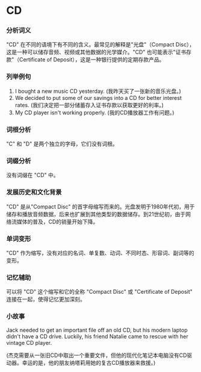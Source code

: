 # CD

### 分析词义

  

"CD" 在不同的语境下有不同的含义。最常见的解释是"光盘"（Compact Disc），这是一种可以储存音频、视频或其他数据的光学媒介。"CD" 也可能表示"证书存款"（Certificate of Deposit），这是一种银行提供的定期存款产品。

  

### 列举例句

  

1.  I bought a new music CD yesterday. (我昨天买了一张新的音乐光盘。)
2.  We decided to put some of our savings into a CD for better interest rates. (我们决定把一部分储蓄存入证书存款以获取更好的利率。)
3.  My CD player isn't working properly. (我的CD播放器工作有问题。)

  

### 词根分析

  

"C" 和 "D" 是两个独立的字母，它们没有词根。

  

### 词缀分析

  

没有词缀在 "CD" 中。

  

### 发展历史和文化背景

  

"CD" 是从"Compact Disc" 的首字母缩写而来的。光盘发明于1980年代初，用于储存和播放音频数据，后来也扩展到其他类型的数据储存。到21世纪初，由于网络流媒体的普及，CD的销量开始下降。

  

### 单词变形

  

"CD" 作为缩写，没有对应的名词、单复数、动词、不同时态、形容词、副词等的变形。

  

### 记忆辅助

  

可以将 "CD" 这个缩写和它的全称 "Compact Disc" 或 "Certificate of Deposit" 连接在一起，使得记忆更加深刻。

  

### 小故事

  

Jack needed to get an important file off an old CD, but his modern laptop didn't have a CD drive. Luckily, his friend Natalie came to rescue with her vintage CD player.

  

(杰克需要从一张旧CD中取出一个重要文件，但他的现代化笔记本电脑没有CD驱动器。幸运的是，他的朋友纳塔莉用她的复古CD播放器来救援。)
